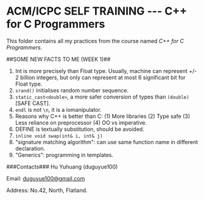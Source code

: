 ACM/ICPC SELF TRAINING --- C++ for C Programmers
============

This folder contains all my practices from the course named _C++ for C Programmers_.

##SOME NEW FACTS TO ME (WEEK 1)##

1. Int is more precisely than Float type. Usually, machine can represent +/- 2 billion integers, but only can represent at most 6 significant bit for Float type.
2. `srand()` initialises random number sequence.
3. `static_cast<double>`, a more safer conversion of types than `(double)` [SAFE CAST].
4. `endl` is not `\n`, it is a iomanipulator.
5. Reasons why C++ is better than C: (1) More libraries (2) Type safe (3) Less reliance on preprocessor (4) OO vs imperative.
6. DEFINE is textually substitution, should be avoided.
7. `inline void swap(int& i, int& j)`
8. "signature matching algorithm": can use same function name in different declaration.
9. "Generics": programming in templates.

###Contacts###
Hu Yuhuang (duguyue100)

Email: duguyue100@gmail.com

Address: No.42, North, Flatland.